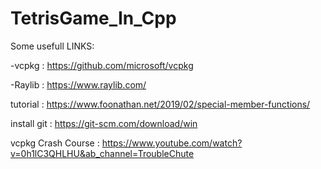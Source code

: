 # TetrisGame_In_Cpp

Some usefull LINKS:

-vcpkg : https://github.com/microsoft/vcpkg


-Raylib : https://www.raylib.com/


tutorial : https://www.foonathan.net/2019/02/special-member-functions/


install git : https://git-scm.com/download/win


vcpkg Crash Course : https://www.youtube.com/watch?v=0h1lC3QHLHU&ab_channel=TroubleChute

